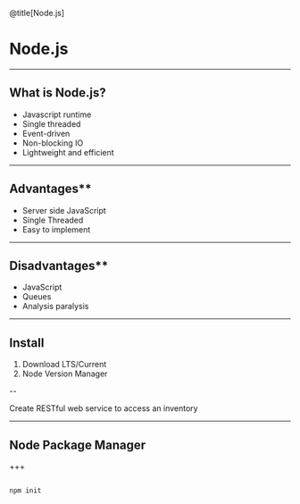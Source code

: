 @title[Node.js]

# Node.js

---

## What is Node.js?

- Javascript runtime
- Single threaded
- Event-driven
- Non-blocking IO
- Lightweight and efficient

---

## Advantages**

- Server side JavaScript
- Single Threaded
- Easy to implement

---

## Disadvantages**

* JavaScript
* Queues
* Analysis paralysis

---

## Install

1. Download LTS/Current
1. Node Version Manager

--

Create RESTful web service to access an inventory

---

## Node Package Manager

+++

```bash

npm init

```


